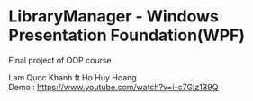 # LibraryManager - Windows Presentation Foundation(WPF)
Final project of OOP course

Lam Quoc Khanh ft Ho Huy Hoang   
Demo : https://www.youtube.com/watch?v=i-c7GIz139Q
